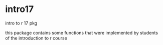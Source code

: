 # intro17
intro to r 17 pkg

this package contains some functions that were implemented by students of the introduction to r course
